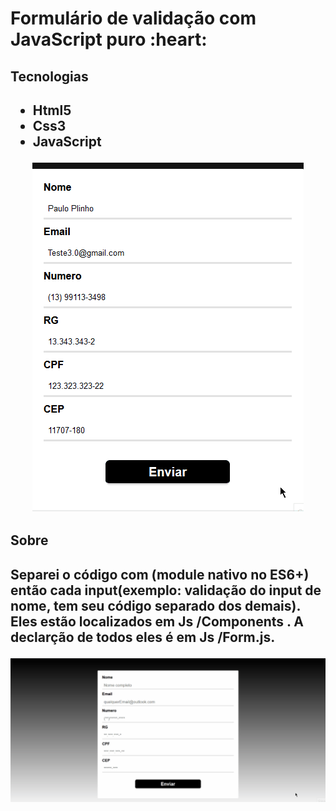 <h1 aling="center">Formulário de validação com JavaScript puro :heart:</h1>
<h2 >Tecnologias<h2> 
 <ul>
  <li>Html5</li>
  <li>Css3</li>
  <li>JavaScript</li>
 </ul>
 <div align="center">
<img  src="Img-Readme/Animação2.gif">
<br>
</div>
 
<h2 >Sobre<h2>
<p>Separei o código com (module nativo no ES6+) então cada input(exemplo: validação do input de nome, tem seu código separado dos demais). Eles estão localizados em Js
/Components
. A declarção
 de todos eles é em Js
/Form.js.</p>
<div align="center">
<img  src="Img-Readme/Animação.gif">
<br><br>
</div>

